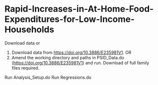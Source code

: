# Rapid-Increases-in-At-Home-Food-Expenditures-for-Low-Income-Households

Download data or 
1. Download data from https://doi.org/10.3886/E235981V1.
   OR
2. Amend the working directory and paths in PSID_Data.do (https://doi.org/10.3886/E235981V1) and run. Download of full family files required.


Run Analysis_Setup.do
Run Regressions.do
